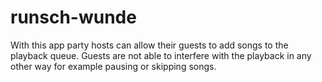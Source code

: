 # runsch-wunde
With this app party hosts can allow their guests to add songs to the playback queue. Guests are not able to interfere with the playback in any other way for example pausing or skipping songs.
